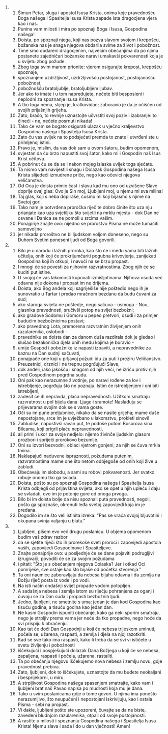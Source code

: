 <ol>
  <li>
    <ol>
      <li>Šimun Petar, sluga i apostol Isusa Krista, onima koje pravednošću  Boga našega i Spasitelja Isusa Krista zapade ista dragocjena  vjera kao i nas.</li>
      <li>Punina vam milosti i mira po spoznaji Boga i Isusa, Gospodina  našega!</li>
      <li>Doista, po spoznaji njega, koji nas pozva slavom svojom  i krepošću, božanska nas je snaga njegova obdarila svime za život  i pobožnost.</li>
      <li>Time smo obdareni dragocjenim, najvećim obećanjima  da po njima postanete zajedničari božanske naravi umakavši pokvarenosti  koja je u svijetu zbog požude.</li>
      <li>Zbog toga svim marom prionite: vjerom osigurajte krepost, krepošću spoznaje,</li>
      <li>spoznanjem uzdržljivost, uzdržljivošću  postojanost, postojanošću pobožnost,</li>
      <li>pobožnošću bratoljublje, bratoljubljem ljubav.</li>
      <li>Jer ako to imate i u tom napredujete, nećete biti besposleni i neplodni za spoznanje Isusa Krista.</li>
      <li>A tko toga nema, slijep je, kratkovidan; zaboravio je da je  očišćen od svojih prijašnjih grijeha.</li>
      <li>Zato, braćo, to revnije  uznastojte učvrstiti svoj poziv i izabranje: to čineći - ne,  nećete posrnuti nikada!</li>
      <li>Tako će vam se bogato osigurati ulazak  u vječno kraljevstvo Gospodina našega i Spasitelja Isusa Krista.</li>
      <li>Zato ću vas uvijek na to podsjećati premda to znate i  utvrđeni ste u primljenoj istini.</li>
      <li>Pravo je, mislim, da vas  dok sam u ovom šatoru, budim opomenom,</li>
      <li>svjestan da ću brzo  napustiti svoj šator, kako mi i Gospodin naš Isus Krist očitova.</li>
      <li>A pobrinut ću se da se i nakon mojeg izlaska uvijek toga  sjećate.</li>
      <li>Ta nismo vam navijestili snagu i Dolazak Gospodina našega  Isusa Krista slijedeći izmudrene priče, nego kao očevici njegova  veličanstva.</li>
      <li>Od Oca je doista primio čast i slavu kad mu  ono od uzvišene Slave doprije ovaj glas: Ovo je Sin moj, Ljubljeni  moj, u njemu mi sva milina!</li>
      <li>Taj glas, koji s neba dopiraše, čusmo mi koji bijasmo s njime na Svetoj gori.</li>
      <li>Tako nam je potvrđena proročka riječ te dobro činite  što uza nju prianjate kao uza svjetiljku što svijetli na mrklu  mjestu - dok Dan ne osvane i Danica se ne pomoli u srcima vašim.</li>
      <li>Ponajprije znajte ovo: nijedno se proroštvo Pisma ne može  tumačiti samovoljno</li>
      <li>jer nikada proroštvo ne bi ljudskom voljom  doneseno, nego su Duhom Svetim poneseni ljudi od Boga govorili.</li>
    </ol>
  </li>
  <li>
    <ol>
      <li>Bilo je u narodu i lažnih proroka, kao što će i među vama biti  lažnih učitelja, onih koji će prokrijumčariti pogubna krivovjerja, zanijekati Gospodina koji ih otkupi, i navući na se brzu propast.</li>
      <li>I mnogi će se povesti za njihovim razvratnostima. Zbog njih  će se kuditi put istine.</li>
      <li>U svojoj će vas lakomosti kupovati  izmišljotinama. Njihova osuda već odavna nije dokona i propast  im ne drijema.</li>
      <li>Doista, ako Bog anđela koji sagriješiše nije poštedio  nego ih je sunovratio u Tartar i predao mračnom bezdanu da budu  čuvani za sud;</li>
      <li>ako staroga svijeta ne poštedje, nego sačuva  - osmoga - Nou, glasnika pravednosti, sručivši potop na svijet  bezbožni;</li>
      <li>ako gradove Sodomu i Gomoru u pepeo pretvori, osudi  i za primjer budućim bezbožnicima postavi;</li>
      <li>ako pravednog Lota, premorena razvratnim življenjem onih razularenika, oslobodi  -</li>
      <li>pravedniku se doista dan za danom duša razdirala dok je  gledao i slušao bezakonička djela onih među kojima je boravio  -</li>
      <li>umije Gospod i pobožnike iz napasti izbaviti, a nepravednike  za kaznu na Dan sudnji sačuvati,</li>
      <li>ponajpače one koji u prljavoj  požudi idu za puti i preziru Veličanstvo. Preuzetnici, drznici i ne trepnu pogrđujući Slave,</li>
      <li>dok  anđeli, iako jakošću i snagom od njih veći, ne izriču protiv  njih pred Gospodinom pogrdna suda.</li>
      <li>Oni pak kao nerazumne  životinje, po naravi rođene za lov i istrebljenje, pogrđuju što  ne poznaju. Istim će istrebljenjem i oni biti istrebljeni;</li>
      <li>zadesit  će ih nepravda, plaća nepravednosti. Užitkom smatraju razvratnost  u pol bijela dana. Ljage i sramote! Naslađuju se prijevarama  svojim dok se s vama goste.</li>
      <li>Oči su im pune preljubnice, nikako  da se nasite grijeha; mame duše nepostojane, srce im je uvježbano  u lakomstvu, prokleti sinovi!</li>
      <li>Zabludiše, napustivši ravan  put, te pođoše putom Bosorova sina Bileama, koji prigrli plaću  nepravednosti,</li>
      <li>ali primi i ukor za svoje nedjelo: nijemo  živinče ljudskim glasom prozbori i spriječi prorokovo bezumlje.</li>
      <li>Oni su izvori bezvodni, oblaci vjetrom gonjeni; za njih  se čuva mrkla tmina.</li>
      <li>Naklapajući naduvene ispraznosti, požudama  putenim, razvratnostima mame one što netom odbjegoše od onih  koji žive u zabludi.</li>
      <li>Obećavaju im slobodu, a sami su robovi  pokvarenosti. Jer svatko robuje onomu tko ga svlada.</li>
      <li>Doista, pošto su po spoznaji Gospodina našega i Spasitelja Isusa Krista  odbjegli od prljavština svijeta, ako se opet u njih upleću i  daju se svladati, ovo im je potonje gore od onoga prvoga.</li>
      <li>Bilo  bi im doista bolje da nisu spoznali puta pravednosti, negoli, pošto ga spoznaše, okrenuti leđa svetoj zapovijedi koja im je  predana.</li>
      <li>Dogodilo im se što veli istinita izreka: "Pas  se vraća svojoj bljuvotini i okupana svinja valjanju u blatu."</li>
    </ol>
  </li>
  <li>
    <ol>
      <li>Ljubljeni, pišem evo već drugu poslanicu. U objema opomenom  budim vaš zdrav razbor</li>
      <li>da se sjetite riječi što ih prorekoše  sveti proroci i zapovijedi apostola vaših, zapovijedi Gospodinove  i Spasiteljeve.</li>
      <li>Znajte ponajprije ovo: u posljednje će se dane pojaviti  podrugljivi izrugivači; povoditi će se za svojim požudama</li>
      <li>i  pitati: "Što je s obećanjem njegova Dolaska? Jer i otkad Oci  pomriješe, sve ostaje kao što bijaše od početka stvorenja."</li>
      <li>Ta  oni naumice zaboravljaju da nebesa bijahu odavna i da zemlja  na Božju riječ posta iz vode i po vodi.</li>
      <li>Na isti način ondašnji  svijet propade vodom potopljen.</li>
      <li>A sadašnja nebesa i zemlja  istom su riječju pohranjena za oganj i čuvaju se za Dan suda  i propasti bezbožnih ljudi.</li>
      <li>Jedno, ljubljeni, ne smetnite s uma: jedan je dan kod  Gospodina kao tisuću godina, a tisuću godina kao jedan  dan.</li>
      <li>Ne kasni Gospodin ispuniti obećanje, kako ga neki  sporim smatraju, nego je strpljiv prema vama jer neće da tko  propadne, nego hoće da svi prispiju k obraćenju.</li>
      <li>Kao tat  će doći Dan Gospodnji u koji će nebesa trijeskom uminuti, počela  se, užarena, raspasti, a zemlja i djela na njoj razotkriti.</li>
      <li>Kad se sve tako ima raspasti, kako li treba da se svi  vi ističete u svetu življenju i pobožnosti</li>
      <li>iščekujući i pospješujući  dolazak Dana Božjega u koji će se nebesa, zapaljena, raspasti  i počela, užarena, rastaliti.</li>
      <li>Ta po obećanju njegovu iščekujemo  nova nebesa i zemlju novu, gdje pravednost prebiva.</li>
      <li>Zato, ljubljeni, dok to iščekujete, uznastojte da mu  budete neokaljani i besprijekorni, u miru.</li>
      <li>A strpljivost  Gospodina našega spasenjem smatrajte, kako vam i ljubljeni brat  naš Pavao napisa po mudrosti koja mu je dana.</li>
      <li>Tako u svim  poslanicama gdje o tome govori. U njima ima ponešto nerazumljivo, što neupućeni i nepostojani iskrivljuju, kao i ostala Pisma  - sebi na propast.</li>
      <li>Vi dakle, ljubljeni pošto ste upozoreni, čuvajte se da  ne biste, zavedeni bludnjom razularenika, otpali od svoje postojanosti.</li>
      <li>A rastite u milosti i spoznanju Gospodina našega i Spasitelja  Isusa Krista! Njemu slava i sada i do u dan vječnosti! Amen!</li>
    </ol>
  </li>
</ol>